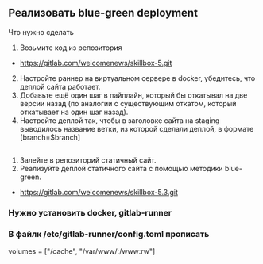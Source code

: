 ## Реализовать blue-green deployment

Что нужно сделать

1. Возьмите код из репозитория 
- https://gitlab.com/welcomenews/skillbox-5.git
2. Настройте раннер на виртуальном сервере в docker, убедитесь, что деплой сайта работает.
3. Добавьте ещё один шаг в пайплайн, который бы откатывал на две версии назад (по аналогии с существующим откатом, который откатывает на один шаг назад).
4. Настройте деплой так, чтобы в заголовке сайта на staging выводилось название ветки, из которой сделали деплой, в формате [branch=$branch]

##
1. Залейте в репозиторий статичный сайт.
2. Реализуйте деплой статичного сайта с помощью методики blue-green.
- https://gitlab.com/welcomenews/skillbox-5.3.git

### Нужно установить docker, gitlab-runner

### В файлк /etc/gitlab-runner/config.toml прописать
volumes = ["/cache", "/var/www/:/www:rw"]
